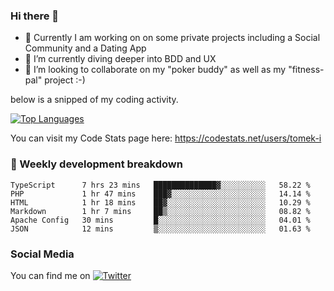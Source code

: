 ### Hi there 👋


- 🔭 Currently I am working on on some private projects including a Social Community and a Dating App
- 🌱 I’m currently diving deeper into BDD and UX
- 👯 I’m looking to collaborate on my "poker buddy" as well as my "fitness-pal" project :-)

below is a snipped of my coding activity.
<!--
**tomek-i/tomek-i** is a ✨ _special_ ✨ repository because its `README.md` (this file) appears on your GitHub profile.

Here are some ideas to get you started:

- 🔭 I’m currently working on ...
- 🌱 I’m currently learning ...
- 👯 I’m looking to collaborate on ...
- 🤔 I’m looking for help with ...
- 💬 Ask me about ...
- 📫 How to reach me: ...
- 😄 Pronouns: ...
- ⚡ Fun fact: ...
-->
[![Top Languages](https://github-readme-stats.vercel.app/api/top-langs/?username=tomek-i&layout=compact)](https://github.com/tomek-i)

You can visit my Code Stats page here: https://codestats.net/users/tomek-i

### 💬 Weekly development breakdown
<!--START_SECTION:waka-->

```text
TypeScript      7 hrs 23 mins   ██████████████▓░░░░░░░░░░   58.22 %
PHP             1 hr 47 mins    ███▓░░░░░░░░░░░░░░░░░░░░░   14.14 %
HTML            1 hr 18 mins    ██▓░░░░░░░░░░░░░░░░░░░░░░   10.29 %
Markdown        1 hr 7 mins     ██▒░░░░░░░░░░░░░░░░░░░░░░   08.82 %
Apache Config   30 mins         █░░░░░░░░░░░░░░░░░░░░░░░░   04.01 %
JSON            12 mins         ▒░░░░░░░░░░░░░░░░░░░░░░░░   01.63 %
```

<!--END_SECTION:waka-->

<!-- Actual text -->

### Social Media
You can find me on [![Twitter][1.2]][1]

<!-- Icons -->

[1.2]: http://i.imgur.com/wWzX9uB.png 


<!-- Links to your social media accounts -->

[1]: https://twitter.com/tomek_i
